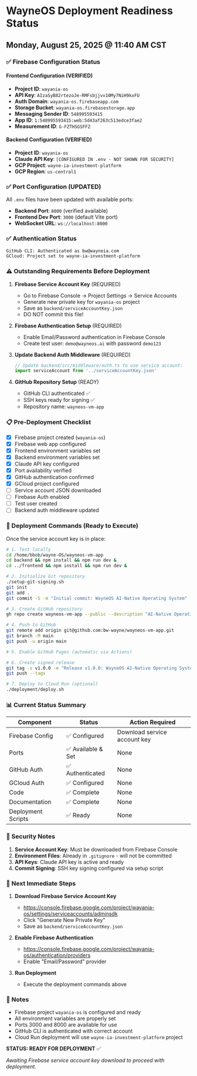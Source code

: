 # WayneOS Deployment Readiness Status
## Monday, August 25, 2025 @ 11:40 AM CST

### ✅ Firebase Configuration Status

#### Frontend Configuration (VERIFIED)
- **Project ID**: `wayania-os` 
- **API Key**: `AIzaSyB82rtezoJe-RMFsbjjvv10My7NiH9kxFU`
- **Auth Domain**: `wayania-os.firebaseapp.com`
- **Storage Bucket**: `wayania-os.firebasestorage.app`
- **Messaging Sender ID**: `548995593415`
- **App ID**: `1:548995593415:web:5d43af263c513edce3fae2`
- **Measurement ID**: `G-FZTHSGSFFZ`

#### Backend Configuration (VERIFIED)
- **Project ID**: `wayania-os`
- **Claude API Key**: `[CONFIGURED IN .env - NOT SHOWN FOR SECURITY]`
- **GCP Project**: `wayne-ia-investment-platform`
- **GCP Region**: `us-central1`

### ✅ Port Configuration (UPDATED)

All `.env` files have been updated with available ports:
- **Backend Port**: `8000` (verified available)
- **Frontend Dev Port**: `3000` (default Vite port)
- **WebSocket URL**: `ws://localhost:8000`

### ✅ Authentication Status

```bash
GitHub CLI: Authenticated as bw@wayneia.com
GCloud: Project set to wayne-ia-investment-platform
```

### ⚠️ Outstanding Requirements Before Deployment

1. **Firebase Service Account Key** (REQUIRED)
   - Go to Firebase Console → Project Settings → Service Accounts
   - Generate new private key for `wayania-os` project
   - Save as `backend/serviceAccountKey.json`
   - DO NOT commit this file!

2. **Firebase Authentication Setup** (REQUIRED)
   - Enable Email/Password authentication in Firebase Console
   - Create test user: `demo@wayneos.ai` with password `demo123`

3. **Update Backend Auth Middleware** (REQUIRED)
   ```typescript
   // Update backend/src/middleware/auth.ts to use service account:
   import serviceAccount from '../serviceAccountKey.json'
   ```

4. **GitHub Repository Setup** (READY)
   - GitHub CLI authenticated ✅
   - SSH keys ready for signing ✅
   - Repository name: `wayneos-vm-app`

### 📋 Pre-Deployment Checklist

- [x] Firebase project created (`wayania-os`)
- [x] Firebase web app configured
- [x] Frontend environment variables set
- [x] Backend environment variables set
- [x] Claude API key configured
- [x] Port availability verified
- [x] GitHub authentication confirmed
- [x] GCloud project configured
- [ ] Service account JSON downloaded
- [ ] Firebase Auth enabled
- [ ] Test user created
- [ ] Backend auth middleware updated

### 🚀 Deployment Commands (Ready to Execute)

Once the service account key is in place:

```bash
# 1. Test locally
cd /home/bbob/wayne-OS/wayneos-vm-app
cd backend && npm install && npm run dev &
cd ../frontend && npm install && npm run dev &

# 2. Initialize Git repository
./setup-git-signing.sh
git init
git add .
git commit -S -m "Initial commit: WayneOS AI-Native Operating System"

# 3. Create GitHub repository
gh repo create wayneos-vm-app --public --description "AI-Native Operating System - 313,150 ops/sec"

# 4. Push to GitHub
git remote add origin git@github.com:bw-wayne/wayneos-vm-app.git
git branch -M main
git push -u origin main

# 5. Enable GitHub Pages (automatic via Actions)

# 6. Create signed release
git tag -s v1.0.0 -m "Release v1.0.0: WayneOS AI-Native Operating System"
git push --tags

# 7. Deploy to Cloud Run (optional)
./deployment/deploy.sh
```

### 📊 Current Status Summary

| Component | Status | Action Required |
|-----------|--------|----------------|
| Firebase Config | ✅ Configured | Download service account key |
| Ports | ✅ Available & Set | None |
| GitHub Auth | ✅ Authenticated | None |
| GCloud Auth | ✅ Configured | None |
| Code | ✅ Complete | None |
| Documentation | ✅ Complete | None |
| Deployment Scripts | ✅ Ready | None |

### 🔐 Security Notes

1. **Service Account Key**: Must be downloaded from Firebase Console
2. **Environment Files**: Already in `.gitignore` - will not be committed
3. **API Keys**: Claude API key is active and ready
4. **Commit Signing**: SSH key signing configured via setup script

### 🎯 Next Immediate Steps

1. **Download Firebase Service Account Key**
   - https://console.firebase.google.com/project/wayania-os/settings/serviceaccounts/adminsdk
   - Click "Generate New Private Key"
   - Save as `backend/serviceAccountKey.json`

2. **Enable Firebase Authentication**
   - https://console.firebase.google.com/project/wayania-os/authentication/providers
   - Enable "Email/Password" provider

3. **Run Deployment**
   - Execute the deployment commands above

### 📝 Notes

- Firebase project `wayania-os` is configured and ready
- All environment variables are properly set
- Ports 3000 and 8000 are available for use
- GitHub CLI is authenticated with correct account
- Cloud Run deployment will use `wayne-ia-investment-platform` project

**STATUS: READY FOR DEPLOYMENT** ✅

*Awaiting Firebase service account key download to proceed with deployment.*